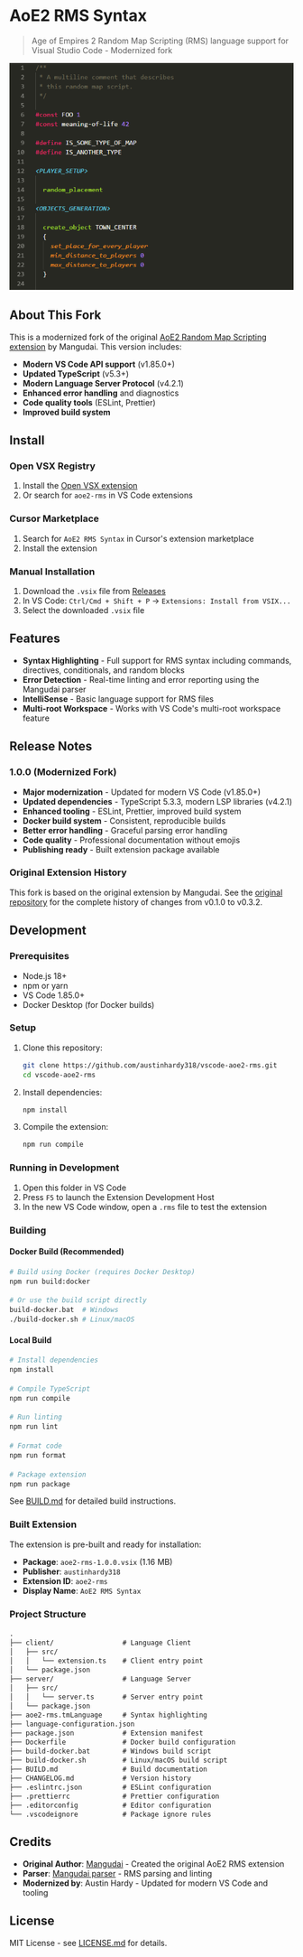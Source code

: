# AoE2 RMS Syntax

> Age of Empires 2 Random Map Scripting (RMS) language support for Visual Studio Code - Modernized fork

![Screenshot of syntax highlighting](https://github.com/austinhardy318/vscode-aoe2-rms/blob/main/client/screenshot.png?raw=true)

## About This Fork

This is a modernized fork of the original [AoE2 Random Map Scripting extension](https://github.com/mangudai/vscode) by Mangudai. This version includes:

- **Modern VS Code API support** (v1.85.0+)
- **Updated TypeScript** (v5.3+)
- **Modern Language Server Protocol** (v4.2.1)
- **Enhanced error handling** and diagnostics
- **Code quality tools** (ESLint, Prettier)
- **Improved build system**

## Install

### Open VSX Registry

1. Install the [Open VSX extension](https://open-vsx.org/extension/austinhardy318/aoe2-rms)
2. Or search for `aoe2-rms` in VS Code extensions

### Cursor Marketplace

1. Search for `AoE2 RMS Syntax` in Cursor's extension marketplace
2. Install the extension

### Manual Installation

1. Download the `.vsix` file from [Releases](https://github.com/austinhardy318/vscode-aoe2-rms/releases)
2. In VS Code: `Ctrl/Cmd + Shift + P` → `Extensions: Install from VSIX...`
3. Select the downloaded `.vsix` file

## Features

- **Syntax Highlighting** - Full support for RMS syntax including commands, directives, conditionals, and random blocks
- **Error Detection** - Real-time linting and error reporting using the Mangudai parser
- **IntelliSense** - Basic language support for RMS files
- **Multi-root Workspace** - Works with VS Code's multi-root workspace feature

## Release Notes

### 1.0.0 (Modernized Fork)

- **Major modernization** - Updated for modern VS Code (v1.85.0+)
- **Updated dependencies** - TypeScript 5.3.3, modern LSP libraries (v4.2.1)
- **Enhanced tooling** - ESLint, Prettier, improved build system
- **Docker build system** - Consistent, reproducible builds
- **Better error handling** - Graceful parsing error handling
- **Code quality** - Professional documentation without emojis
- **Publishing ready** - Built extension package available

### Original Extension History

This fork is based on the original extension by Mangudai. See the [original repository](https://github.com/mangudai/vscode) for the complete history of changes from v0.1.0 to v0.3.2.

## Development

### Prerequisites

- Node.js 18+ 
- npm or yarn
- VS Code 1.85.0+
- Docker Desktop (for Docker builds)

### Setup

1. Clone this repository:

   ```bash
   git clone https://github.com/austinhardy318/vscode-aoe2-rms.git
   cd vscode-aoe2-rms
   ```

2. Install dependencies:

   ```bash
   npm install
   ```

3. Compile the extension:

   ```bash
   npm run compile
   ```

### Running in Development

1. Open this folder in VS Code
2. Press `F5` to launch the Extension Development Host
3. In the new VS Code window, open a `.rms` file to test the extension

### Building

#### Docker Build (Recommended)

```bash
# Build using Docker (requires Docker Desktop)
npm run build:docker

# Or use the build script directly
build-docker.bat  # Windows
./build-docker.sh # Linux/macOS
```

#### Local Build

```bash
# Install dependencies
npm install

# Compile TypeScript
npm run compile

# Run linting
npm run lint

# Format code
npm run format

# Package extension
npm run package
```

See [BUILD.md](BUILD.md) for detailed build instructions.

### Built Extension

The extension is pre-built and ready for installation:

- **Package**: `aoe2-rms-1.0.0.vsix` (1.16 MB)
- **Publisher**: `austinhardy318`
- **Extension ID**: `aoe2-rms`
- **Display Name**: `AoE2 RMS Syntax`

### Project Structure

```
.
├── client/                 # Language Client
│   ├── src/
│   │   └── extension.ts    # Client entry point
│   └── package.json
├── server/                 # Language Server  
│   ├── src/
│   │   └── server.ts       # Server entry point
│   └── package.json
├── aoe2-rms.tmLanguage     # Syntax highlighting
├── language-configuration.json
├── package.json            # Extension manifest
├── Dockerfile              # Docker build configuration
├── build-docker.bat        # Windows build script
├── build-docker.sh         # Linux/macOS build script
├── BUILD.md                # Build documentation
├── CHANGELOG.md            # Version history
├── .eslintrc.json          # ESLint configuration
├── .prettierrc             # Prettier configuration
├── .editorconfig           # Editor configuration
└── .vscodeignore           # Package ignore rules
```

## Credits

- **Original Author**: [Mangudai](https://github.com/mangudai) - Created the original AoE2 RMS extension
- **Parser**: [Mangudai parser](https://github.com/mangudai/mangudai) - RMS parsing and linting
- **Modernized by**: Austin Hardy - Updated for modern VS Code and tooling

## License

MIT License - see [LICENSE.md](LICENSE.md) for details.
